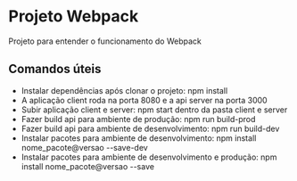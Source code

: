 # Projeto Webpack

Projeto para entender o funcionamento do Webpack

## Comandos úteis
- Instalar dependências após clonar o projeto: npm install
- A aplicação client roda na porta 8080 e a api server na porta 3000
- Subir aplicação client e server: npm start dentro da pasta client e server
- Fazer build api para ambiente de produção: npm run build-prod
- Fazer build api para ambiente de desenvolvimento: npm run build-dev
- Instalar pacotes para ambiente de desenvolvimento: npm install nome_pacote@versao --save-dev
- Instalar pacotes para ambiente de desenvolvimento e produção: npm install nome_pacote@versao --save
